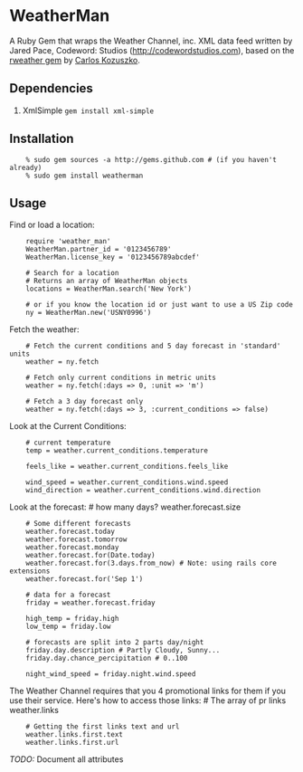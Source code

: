 WeatherMan
==========

A Ruby Gem that wraps the Weather Channel, inc. XML data feed
written by Jared Pace, Codeword: Studios (http://codewordstudios.com),
based on the [rweather gem](http://github.com/ckozus/rweather) by [Carlos Kozuszko](http://www.ckozus.com.ar/blog/).

Dependencies
------------

1.  XmlSimple
		`gem install xml-simple`


Installation
------------

		% sudo gem sources -a http://gems.github.com # (if you haven't already)
		% sudo gem install weatherman

Usage
-----

Find or load a location:

		require 'weather_man'
		WeatherMan.partner_id = '0123456789'
		WeatherMan.license_key = '0123456789abcdef'
		
		# Search for a location
		# Returns an array of WeatherMan objects
		locations = WeatherMan.search('New York')
		
		# or if you know the location id or just want to use a US Zip code
		ny = WeatherMan.new('USNY0996')
		
Fetch the weather:
		
		# Fetch the current conditions and 5 day forecast in 'standard' units
		weather = ny.fetch
		
		# Fetch only current conditions in metric units
		weather = ny.fetch(:days => 0, :unit => 'm')
		
		# Fetch a 3 day forecast only
		weather = ny.fetch(:days => 3, :current_conditions => false)
		
Look at the Current Conditions:

		# current temperature
		temp = weather.current_conditions.temperature
		
		feels_like = weather.current_conditions.feels_like
		
		wind_speed = weather.current_conditions.wind.speed
		wind_direction = weather.current_conditions.wind.direction
		
Look at the forecast:
		# how many days?
		weather.forecast.size
		
		# Some different forecasts
		weather.forecast.today
		weather.forecast.tomorrow
		weather.forecast.monday
		weather.forecast.for(Date.today)
		weather.forecast.for(3.days.from_now) # Note: using rails core extensions
		weather.forecast.for('Sep 1')
		
		# data for a forecast
		friday = weather.forecast.friday
		
		high_temp = friday.high
		low_temp = friday.low
		
		# forecasts are split into 2 parts day/night
		friday.day.description # Partly Cloudy, Sunny...
		friday.day.chance_percipitation # 0..100
		
		night_wind_speed = friday.night.wind.speed
		
The Weather Channel requires that you 4 promotional links for them if you use their service. Here's how to access those links:
		# The array of pr links
		weather.links
		
		# Getting the first links text and url
		weather.links.first.text
		weather.links.first.url
		
*TODO:* Document all attributes